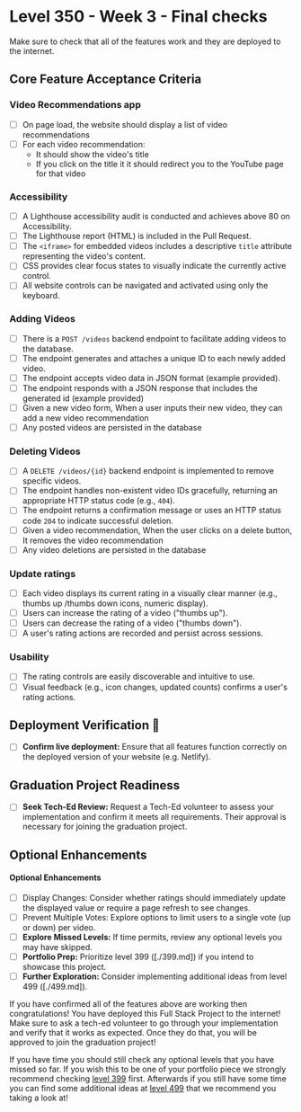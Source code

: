 # Level 350 - Week 3 - Final checks

Make sure to check that all of the features work and they are deployed to the internet.

## Core Feature Acceptance Criteria

### Video Recommendations app

- [ ] On page load, the website should display a list of video recommendations
- [ ] For each video recommendation:
  - It should show the video's title
  - If you click on the title it it should redirect you to the YouTube page for that video

### Accessibility

- [ ] A Lighthouse accessibility audit is conducted and achieves above 80 on Accessibility.
- [ ] The Lighthouse report (HTML) is included in the Pull Request.
- [ ] The `<iframe>` for embedded videos includes a descriptive `title` attribute representing the video's content.
- [ ] CSS provides clear focus states to visually indicate the currently active control.
- [ ] All website controls can be navigated and activated using only the keyboard.

### Adding Videos

- [ ] There is a `POST /videos` backend endpoint to facilitate adding videos to the database.
- [ ] The endpoint generates and attaches a unique ID to each newly added video.
- [ ] The endpoint accepts video data in JSON format (example provided).
- [ ] The endpoint responds with a JSON response that includes the generated id (example provided)
- [ ] Given a new video form, When a user inputs their new video, they can add a new video recommendation
- [ ] Any posted videos are persisted in the database

### Deleting Videos

- [ ] A `DELETE /videos/{id}` backend endpoint is implemented to remove specific videos.
- [ ] The endpoint handles non-existent video IDs gracefully, returning an appropriate HTTP status code (e.g., `404`).
- [ ] The endpoint returns a confirmation message or uses an HTTP status code `204` to indicate successful deletion.
- [ ] Given a video recommendation, When the user clicks on a delete button, It removes the video recommendation
- [ ] Any video deletions are persisted in the database

### Update ratings

- [ ] Each video displays its current rating in a visually clear manner (e.g., thumbs up /thumbs down icons, numeric display).
- [ ] Users can increase the rating of a video ("thumbs up").
- [ ] Users can decrease the rating of a video ("thumbs down").
- [ ] A user's rating actions are recorded and persist across sessions.

### Usability

- [ ] The rating controls are easily discoverable and intuitive to use.
- [ ] Visual feedback (e.g., icon changes, updated counts) confirms a user's rating actions.

## Deployment Verification 🚀

- [ ] **Confirm live deployment:** Ensure that all features function correctly on the deployed version of your website (e.g. Netlify).

## Graduation Project Readiness

- [ ] **Seek Tech-Ed Review:** Request a Tech-Ed volunteer to assess your implementation and confirm it meets all requirements. Their approval is necessary for joining the graduation project.

## Optional Enhancements

#### Optional Enhancements

- [ ] Display Changes: Consider whether ratings should immediately update the displayed value or require a page refresh to see changes.
- [ ] Prevent Multiple Votes: Explore options to limit users to a single vote (up or down) per video.
- [ ] **Explore Missed Levels:** If time permits, review any optional levels you may have skipped.
- [ ] **Portfolio Prep:** Prioritize level 399 ([./399.md]) if you intend to showcase this project.
- [ ] **Further Exploration:** Consider implementing additional ideas from level 499 ([./499.md]).

If you have confirmed all of the features above are working then congratulations! You have deployed this Full Stack Project to the internet! Make sure to ask a tech-ed volunteer to go through your implementation and verify that it works as expected. Once they do that, you will be approved to join the graduation project!

If you have time you should still check any optional levels that you have missed so far. If you wish this to be one of your portfolio piece we strongly recommend checking [level 399](./399.md) first. Afterwards if you still have some time you can find some additional ideas at [level 499](./499.md) that we recommend you taking a look at!
